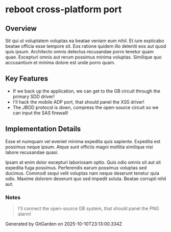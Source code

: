 # reboot cross-platform port

## Overview
Sit qui ut voluptatem voluptas ea beatae veniam eum nihil. Et iure explicabo beatae officia esse tempore sit. Eos ratione quidem illo deleniti eos aut quod quis ipsum. Architecto omnis delectus recusandae porro tenetur quam quae. Excepturi omnis aut rerum possimus minima voluptas. Similique quo accusantium et minima dolore est unde porro quam.

## Key Features
- If we back up the application, we can get to the GB circuit through the primary SDD driver!
- I'll hack the mobile ADP port, that should panel the XSS driver!
- The JBOD protocol is down, compress the open-source circuit so we can input the SAS firewall!

## Implementation Details
Esse et numquam vel eveniet minima expedita quis sapiente. Expedita est possimus neque ipsum. Atque sunt officiis magni mollitia similique nisi labore recusandae quasi.
 Ipsam at enim dolor excepturi laboriosam optio. Quis odio omnis sit aut sit expedita fuga possimus. Perferendis earum possimus voluptas sed ducimus. Commodi sequi velit voluptas nam neque deserunt tenetur quia odio. Maxime dolorem deserunt quo sed impedit soluta. Beatae corrupti nihil aut.

### Notes
> I'll connect the open-source GB system, that should panel the PNG alarm!

Generated by GitGarden on 2025-10-10T23:13:00.334Z